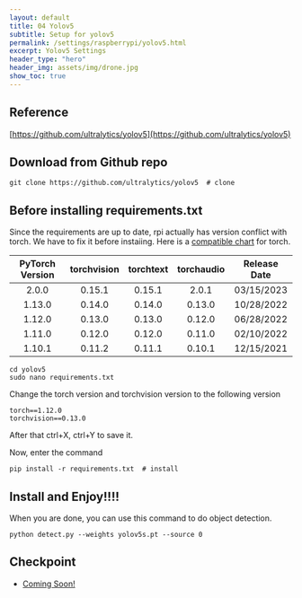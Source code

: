 ```yaml
---
layout: default
title: 04 Yolov5
subtitle: Setup for yolov5
permalink: /settings/raspberrypi/yolov5.html
excerpt: Yolov5 Settings
header_type: "hero"
header_img: assets/img/drone.jpg
show_toc: true
---
```


## Reference
[https://github.com/ultralytics/yolov5](https://github.com/ultralytics/yolov5)

## Download from Github repo
```
git clone https://github.com/ultralytics/yolov5  # clone
```

## Before installing requirements.txt
Since the requirements are up to date, rpi actually has version conflict with torch. We have to fix it before instaiing.
Here is a [compatible chart](https://github.com/pytorch/pytorch/wiki/PyTorch-Versions) for torch.

|  PyTorch Version  |  torchvision  |  torchtext  |  torchaudio  |  Release Date  |
|:-----------------:|:-------------:|:-----------:|:------------:|:--------------:|
|       2.0.0       |     0.15.1    |    0.15.1   |     2.0.1    |   03/15/2023   |
|      1.13.0       |     0.14.0    |    0.14.0   |    0.13.0    |   10/28/2022   |
|      1.12.0       |     0.13.0    |    0.13.0   |    0.12.0    |   06/28/2022   |
|      1.11.0       |     0.12.0    |    0.12.0   |    0.11.0    |   02/10/2022   |
|      1.10.1       |     0.11.2    |    0.11.1   |    0.10.1    |   12/15/2021   |

```
cd yolov5
sudo nano requirements.txt
```

Change the torch version and torchvision version to the following version
```
torch==1.12.0
torchvision==0.13.0
```

After that ctrl+X, ctrl+Y to save it.

Now, enter the command
```
pip install -r requirements.txt  # install
```

## Install and Enjoy!!!!
When you are done, you can use this command to do object detection.

```
python detect.py --weights yolov5s.pt --source 0
```

## Checkpoint
- [Coming Soon!]()